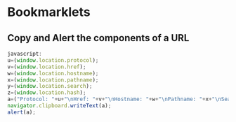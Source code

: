 # Bookmarklets

## Copy and Alert the components of a URL 
```javascript
javascript:
u=(window.location.protocol);
v=(window.location.href);
w=(window.location.hostname);
x=(window.location.pathname);
y=(window.location.search);
z=(window.location.hash);
a=("Protocol: "+u+"\nHref: "+v+"\nHostname: "+w+"\nPathname: "+x+"\nSearch: "+y+"\nHash: "+z);
navigator.clipboard.writeText(a);
alert(a);
```
